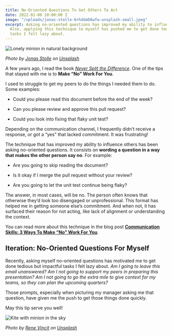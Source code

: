 ```yaml
---
title: No-Oriented Questions To Get Others To Act
date: 2022-01-06 10:00:00 Z
image: "/uploads/jonas-stolle-6rhdGmD6wfw-unsplash-small.jpeg"
excerpt: Asking no-oriented questions has improved my ability to influence others.
  Also, applying this technique to myself has pushed me to get done tedious but meaningful
  tasks I felt lazy about.
---
```


![Lonely minion in natural background](/uploads/jonas-stolle-6rhdGmD6wfw-unsplash-small.jpeg)

_Photo by [Jonas Stolle](https://unsplash.com/@jostolle?utm_source=unsplash&utm_medium=referral&utm_content=creditCopyText) on [Unsplash](https://unsplash.com/photos/6rhdGmD6wfw?utm_source=unsplash&utm_medium=referral&utm_content=creditCopyText)_

A few years ago, I read the book *[Never Split the Difference](https://info.blackswanltd.com/never-split-the-difference)*. One of the tips that stayed with me is to **Make “No” Work For You**.

I used to struggle to get my peers to do the things I needed them to do. Some examples:

* Could you please read this document before the end of the week?

* Can you please review and approve this pull request?

* Could you look into fixing that flaky unit test?

Depending on the communication channel, I frequently didn’t receive a response, or got a “yes” that lacked commitment. It was frustrating!

The technique that has improved my ability to influence others has been asking no-oriented questions. It consists on **wording a question in a way that makes the other person say no**. For example:

* Are you going to skip reading the document?

* Is it okay if I merge the pull request without your review?

* Are you going to let the unit test continue being flaky?

The answer, in most cases, will be no. The person often knows that otherwise they’d look too disengaged or unprofessional. This format has helped me in getting someone else’s commitment. And when not, it has surfaced their reason for not acting, like lack of alignment or understanding the context.

You can read more about this technique in the blog post **[Communication Skills: 3 Ways To Make “No” Work For You](https://blog.blackswanltd.com/the-edge/3-ways-to-make-no-work-for-you)**.

## Iteration: No-Oriented Questions For Myself

Recently, asking myself no-oriented questions has motivated me to get done tedious but impactful tasks I felt lazy about. *Am I going to leave this email unanswered? Am I not going to support my peers in preparing this presentation? Am I not going to go the extra mile to give context for my teams, so they can plan the upcoming quarters?*

Those prompts, especially when picturing my manager asking me that question, have given me the push to get those things done quickly.

May this tip serve you well!

![Kite with minion in the sky](/uploads/rene-vincit-Z1gUzq1D59s-unsplash-medium.jpeg)

_Photo by [Rene Vincit](https://unsplash.com/@renevincit?utm_source=unsplash&utm_medium=referral&utm_content=creditCopyText) on [Unsplash](https://unsplash.com/photos/Z1gUzq1D59s?utm_source=unsplash&utm_medium=referral&utm_content=creditCopyText)_
